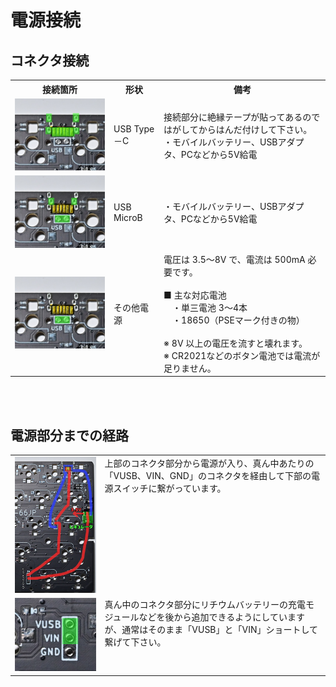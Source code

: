 # 電源接続

## コネクタ接続
<table>
  <tr>
    <th>接続箇所</th>
    <th>形状</th>
    <th>備考</th>
  </tr>
  <tr>
    <td><img src="/images/az66jp/az66jp_pw_typec.jpg"></td>
    <td>USB Type－C</td>
    <td>接続部分に絶縁テープが貼ってあるのではがしてからはんだ付けして下さい。<br>・モバイルバッテリー、USBアダプタ、PCなどから5V給電</td>
  </tr>
  <tr>
    <td><img src="/images/az66jp/az66jp_pw_typeb.jpg"></td>
    <td>USB MicroB</td>
    <td>・モバイルバッテリー、USBアダプタ、PCなどから5V給電</td>
  </tr>
  <tr>
    <td><img src="/images/az66jp/az66jp_pw_bat.jpg"></td>
    <td>その他電源</td>
    <td>
    電圧は 3.5～8V で、電流は 500mA 必要です。<br><br>
    ■ 主な対応電池<br>
    　・単三電池 3～4本<br>
    　・18650（PSEマーク付きの物）<br>
    <br>
    ※ 8V 以上の電圧を流すと壊れます。<br>
    ※ CR2021などのボタン電池では電流が足りません。<br>
    </td>
  </tr>
</table>

<br><br>

## 電源部分までの経路
<table>
  <tr>
    <td valign="top"><img src="/images/az66jp/az66jp_pw.jpg"></td>
    <td valign="top">
      上部のコネクタ部分から電源が入り、真ん中あたりの「VUSB、VIN、GND」のコネクタを経由して下部の電源スイッチに繋がっています。<br>
    </td>
  </tr>
  <tr>
    <td valign="top"><img src="/images/az66jp/az66jp_pw_jump.jpg"></td>
    <td valign="top">
      真ん中のコネクタ部分にリチウムバッテリーの充電モジュールなどを後から追加できるようにしていますが、通常はそのまま「VUSB」と「VIN」ショートして繋げて下さい。
    </td>
  </tr>
</table>



